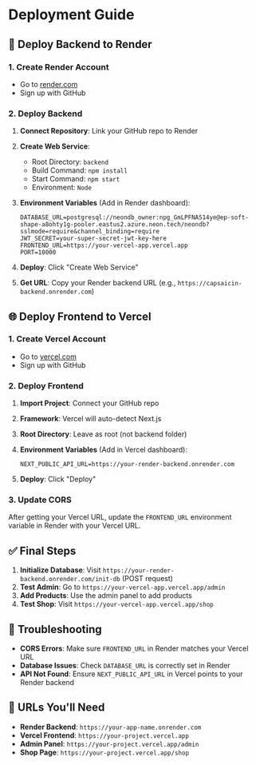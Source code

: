# Deployment Guide

## 🚀 Deploy Backend to Render

### 1. Create Render Account
- Go to [render.com](https://render.com)
- Sign up with GitHub

### 2. Deploy Backend
1. **Connect Repository**: Link your GitHub repo to Render
2. **Create Web Service**: 
   - Root Directory: `backend`
   - Build Command: `npm install`
   - Start Command: `npm start`
   - Environment: `Node`

3. **Environment Variables** (Add in Render dashboard):
   ```
   DATABASE_URL=postgresql://neondb_owner:npg_GmLPFNAS14ye@ep-soft-shape-a8ohty1g-pooler.eastus2.azure.neon.tech/neondb?sslmode=require&channel_binding=require
   JWT_SECRET=your-super-secret-jwt-key-here
   FRONTEND_URL=https://your-vercel-app.vercel.app
   PORT=10000
   ```

4. **Deploy**: Click "Create Web Service"
5. **Get URL**: Copy your Render backend URL (e.g., `https://capsaicin-backend.onrender.com`)

## 🌐 Deploy Frontend to Vercel

### 1. Create Vercel Account
- Go to [vercel.com](https://vercel.com)
- Sign up with GitHub

### 2. Deploy Frontend
1. **Import Project**: Connect your GitHub repo
2. **Framework**: Vercel will auto-detect Next.js
3. **Root Directory**: Leave as root (not backend folder)

4. **Environment Variables** (Add in Vercel dashboard):
   ```
   NEXT_PUBLIC_API_URL=https://your-render-backend.onrender.com
   ```

5. **Deploy**: Click "Deploy"

### 3. Update CORS
After getting your Vercel URL, update the `FRONTEND_URL` environment variable in Render with your Vercel URL.

## ✅ Final Steps

1. **Initialize Database**: Visit `https://your-render-backend.onrender.com/init-db` (POST request)
2. **Test Admin**: Go to `https://your-vercel-app.vercel.app/admin`
3. **Add Products**: Use the admin panel to add products
4. **Test Shop**: Visit `https://your-vercel-app.vercel.app/shop`

## 🔧 Troubleshooting

- **CORS Errors**: Make sure `FRONTEND_URL` in Render matches your Vercel URL
- **Database Issues**: Check `DATABASE_URL` is correctly set in Render
- **API Not Found**: Ensure `NEXT_PUBLIC_API_URL` in Vercel points to your Render backend

## 📝 URLs You'll Need

- **Render Backend**: `https://your-app-name.onrender.com`
- **Vercel Frontend**: `https://your-project.vercel.app`
- **Admin Panel**: `https://your-project.vercel.app/admin`
- **Shop Page**: `https://your-project.vercel.app/shop`

